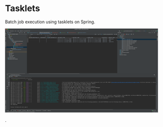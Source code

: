 # Tasklets

Batch job execution using tasklets on Spring.

![screenshot](https://raw.githubusercontent.com/amalrajan/tasklets/master/src/main/resources/img/ss.png)

.